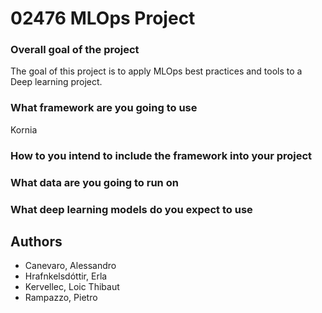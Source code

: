 # 02476 MLOps Project

### Overall goal of the project

The goal of this project is to apply MLOps best practices and tools to a Deep learning project.

### What framework are you going to use

Kornia

### How to you intend to include the framework into your project

### What data are you going to run on

### What deep learning models do you expect to use

## Authors

* Canevaro, Alessandro
* Hrafnkelsdóttir, Erla
* Kervellec, Loic Thibaut
* Rampazzo, Pietro
